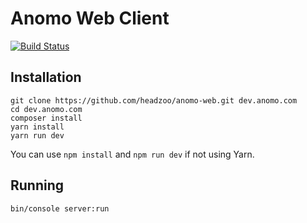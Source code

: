 Anomo Web Client
================

[![Build Status](https://travis-ci.org/headzoo/anomo-web.svg?branch=master)](https://travis-ci.org/headzoo/anomo-web)

## Installation

```
git clone https://github.com/headzoo/anomo-web.git dev.anomo.com
cd dev.anomo.com
composer install
yarn install
yarn run dev
```

You can use `npm install` and `npm run dev` if not using Yarn.

## Running

```
bin/console server:run
```
